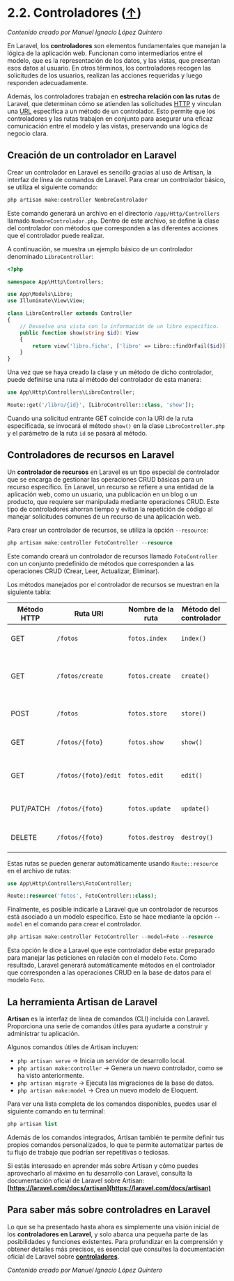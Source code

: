 # 2.2. Controladores ([↑](README.md))

_Contenido creado por Manuel Ignacio López Quintero_

En Laravel, los **controladores** son elementos fundamentales que manejan la lógica de la aplicación web. Funcionan como intermediarios entre el modelo, que es la representación de los datos, y las vistas, que presentan esos datos al usuario. En otros términos, los controladores recogen las solicitudes de los usuarios, realizan las acciones requeridas y luego responden adecuadamente.

Además, los controladores trabajan en **estrecha relación con las rutas** de Laravel, que determinan cómo se atienden las solicitudes [HTTP](#http) y vinculan una [URL](#url) específica a un método de un controlador. Esto permite que los controladores y las rutas trabajen en conjunto para asegurar una eficaz comunicación entre el modelo y las vistas, preservando una lógica de negocio clara.

## Creación de un controlador en Laravel

Crear un controlador en Laravel es sencillo gracias al uso de Artisan, la interfaz de línea de comandos de Laravel. Para crear un controlador básico, se utiliza el siguiente comando:

```php
php artisan make:controller NombreControlador
```

Este comando generará un archivo en el directorio `/app/Http/Controllers` llamado `NombreControlador.php`. Dentro de este archivo, se define la clase del controlador con métodos que corresponden a las diferentes acciones que el controlador puede realizar.

A continuación, se muestra un ejemplo básico de un controlador denominado `LibroController`:

```php
<?php

namespace App\Http\Controllers;

use App\Models\Libro;
use Illuminate\View\View;

class LibroController extends Controller
{
    // Devuelve una vista con la información de un libro específico.
    public function show(string $id): View
    {
        return view('libro.ficha', ['libro' => Libro::findOrFail($id)]);
    }
}
```

Una vez que se haya creado la clase y un método de dicho controlador, puede definirse una ruta al método del controlador de esta manera:

```php
use App\Http\Controllers\LibroController;

Route::get('/libro/{id}', [LibroController::class, 'show']);
```

Cuando una solicitud entrante GET coincide con la URI de la ruta especificada, se invocará el método `show()` en la clase `LibroController.php` y el parámetro de la ruta `id` se pasará al método.

## Controladores de recursos en Laravel

Un **controlador de recursos** en Laravel es un tipo especial de controlador que se encarga de gestionar las operaciones CRUD básicas para un recurso específico. En Laravel, un recurso se refiere a una entidad de la aplicación web, como un usuario, una publicación en un blog o un producto, que requiere ser manipulada mediante operaciones CRUD. Este tipo de controladores ahorran tiempo y evitan la repetición de código al manejar solicitudes comunes de un recurso de una aplicación web.

Para crear un controlador de recursos, se utiliza la opción `--resource`:

```php
php artisan make:controller FotoController --resource
```

Este comando creará un controlador de recursos llamado `FotoController` con un conjunto predefinido de métodos que corresponden a las operaciones CRUD (Crear, Leer, Actualizar, Eliminar).

Los métodos manejados por el controlador de recursos se muestran en la siguiente tabla:

| Método HTTP | Ruta URI            | Nombre de la ruta | Método del controlador | Descripción                                    |
|------------|---------------------|------------------|----------------------|------------------------------------------------|
| GET        | `/fotos`            | `fotos.index`   | `index()`           | Muestra una lista de fotos                     |
| GET        | `/fotos/create`     | `fotos.create`  | `create()`          | Muestra el formulario para crear una nueva foto |
| POST       | `/fotos`            | `fotos.store`   | `store()`           | Guarda la nueva foto creada                    |
| GET        | `/fotos/{foto}`     | `fotos.show`    | `show()`            | Muestra una foto específica                    |
| GET        | `/fotos/{foto}/edit`| `fotos.edit`    | `edit()`            | Muestra el formulario para editar una foto     |
| PUT/PATCH  | `/fotos/{foto}`     | `fotos.update`  | `update()`          | Actualiza una foto específica                  |
| DELETE     | `/fotos/{foto}`     | `fotos.destroy` | `destroy()`         | Elimina una foto específica                    |

Estas rutas se pueden generar automáticamente usando `Route::resource` en el archivo de rutas:

```php
use App\Http\Controllers\FotoController;

Route::resource('fotos', FotoController::class);
```

Finalmente, es posible indicarle a Laravel que un controlador de recursos está asociado a un modelo específico. Esto se hace mediante la opción `--model` en el comando para crear el controlador.

```php
php artisan make:controller FotoController --model=Foto --resource
```

Esta opción le dice a Laravel que este controlador debe estar preparado para manejar las peticiones en relación con el modelo `Foto`. Como resultado, Laravel generará automáticamente métodos en el controlador que corresponden a las operaciones CRUD en la base de datos para el modelo `Foto`.

## La herramienta Artisan de Laravel

**Artisan** es la interfaz de línea de comandos (CLI) incluida con Laravel. Proporciona una serie de comandos útiles para ayudarte a construir y administrar tu aplicación.

Algunos comandos útiles de Artisan incluyen:

- `php artisan serve` → Inicia un servidor de desarrollo local.  
- `php artisan make:controller` → Genera un nuevo controlador, como se ha visto anteriormente.  
- `php artisan migrate` → Ejecuta las migraciones de la base de datos.  
- `php artisan make:model` → Crea un nuevo modelo de Eloquent.  

Para ver una lista completa de los comandos disponibles, puedes usar el siguiente comando en tu terminal:

```php
php artisan list
```

Además de los comandos integrados, Artisan también te permite definir tus propios comandos personalizados, lo que te permite automatizar partes de tu flujo de trabajo que podrían ser repetitivas o tediosas.

Si estás interesado en aprender más sobre Artisan y cómo puedes aprovecharlo al máximo en tu desarrollo con Laravel, consulta la documentación oficial de Laravel sobre Artisan:  
**[https://laravel.com/docs/artisan](https://laravel.com/docs/artisan)**

## Para saber más sobre controladres en Laravel

Lo que se ha presentado hasta ahora es simplemente una visión inicial de los **controladores en Laravel**, y solo abarca una pequeña parte de las posibilidades y funciones existentes. Para profundizar en la comprensión y obtener detalles más precisos, es esencial que consultes la documentación oficial de Laravel sobre **[controladores](https://laravel.com/docs/controllers)**.

_Contenido creado por Manuel Ignacio López Quintero_
